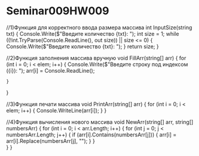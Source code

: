 # Seminar009HW009
//1)Функция для корректного ввода размера массива
int InputSize(string txt)
{
    Console.Write($"Введите количество {txt}: ");
    int size = 1;
    while ((!int.TryParse(Console.ReadLine(), out size)) || size <= 0)
    {
        Console.Write($"Введите количество {txt}: ");
    }
    return size;
}

//2)Функция заполнения массива вручную
void FillArr(string[] arr)
{
    for (int i = 0; i < elem; i++)
    {
        Console.Write($"Введите строку под индексом ({i}): ");
        arr[i] = Console.ReadLine();

    }
}

//3)Функция печати массива
void PrintArr(string[] arr)
{
    for (int i = 0; i < elem; i++)
    {
        Console.WriteLine(arr[i]);
    }
}

//4)Функция вычисления нового массива
void NewArr(string[] arr, string[] numbersArr)
{
    for (int i = 0; i < arr.Length; i++)
    {
        for (int j = 0; j < numbersArr.Length; j++)
        {
            if (arr[i].Contains(numbersArr[j]))
            {
                arr[i] = arr[i].Replace(numbersArr[j], "");
            }
        }   
    }
}
